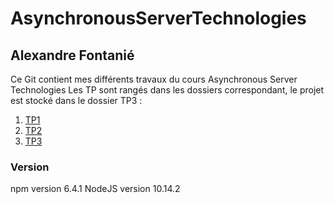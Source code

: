 # AsynchronousServerTechnologies
## Alexandre Fontanié
Ce Git contient mes différents travaux du cours Asynchronous Server Technologies
Les TP sont rangés dans les dossiers correspondant, le projet est stocké dans le dossier TP3 :

1. [TP1](https://github.com/AlexandreFontanie/AsynchronousServerTechnologies/tree/master/TP1)
2. [TP2](https://github.com/AlexandreFontanie/AsynchronousServerTechnologies/tree/master/TP2)
3. [TP3](https://github.com/AlexandreFontanie/AsynchronousServerTechnologies/tree/master/TP3)


### Version
npm version 6.4.1
NodeJS version 10.14.2
